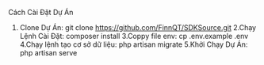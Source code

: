 Cách Cài Đặt Dự Án
1. Clone Dự Án: 
  git clone https://github.com/FinnQT/SDKSource.git
2.Chạy Lệnh Cài Đặt:
  composer install
3.Coppy file env:
  cp .env.example .env
4.Chạy lệnh tạo cơ sở dữ liệu:
  php artisan migrate
5.Khởi Chạy Dự Án:
  php artisan serve
